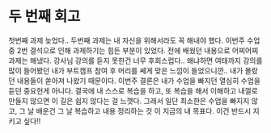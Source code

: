 # 두 번째 회고

첫번째 과제 늦었다.. 두번째 과제는 내 자신을 위해서라도 꼭 해내야 했다.
이번주 수업 중 2번 결석으로 인해 과제하기는 힘든 부분이 있었다. 전에 배웠던 내용으로 어찌어찌 과제는 해냈다.
강사님 강의를 듣지 못한건 너무 후회스럽다.. 왜냐하면 여태까지 강의를 많이 들어봤던 내가 부트캠프 참여 후 머리를 쎄게 맞은 느낌이 들었으니깐..
내가 몰랐던 내용들이 쏟아져 나왔기 때문이다. 이번주 결론은 내가 수업을 빠지던 열심히 수업을 듣던 중요헌게 아니다. 결국에 내 스스로
복습을 하고, 또 복습을 해서 이해하고 내껄로 만들지 않으면 이 길은 쉽지 않다는 걸 느꼇다. 그래서 일단 최소한은 수업을 빠지지 않고, 그 날 배운건
그 날 복습하고 내용 정리하는 것 이 지금의 내 목표다. 이건 반드시 지키고 싶다!!
